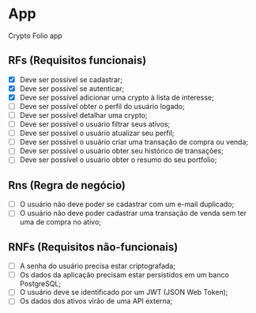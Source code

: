 # App

Crypto Folio app

## RFs (Requisitos funcionais)

- [x] Deve ser possível se cadastrar;
- [x] Deve ser possível se autenticar;
- [x] Deve ser possível adicionar uma crypto à lista de interesse;
- [ ] Deve ser possível obter o perfil do usuário logado;
- [ ] Deve ser possível detalhar uma crypto;
- [ ] Deve ser possível o usuário filtrar seus ativos;
- [ ] Deve ser possível o usuário atualizar seu perfil;
- [ ] Deve ser possível o usuário criar uma transação de compra ou venda;
- [ ] Deve ser possível o usuário obter seu histórico de transações;
- [ ] Deve ser possível o usuário obter o resumo do seu portfolio;

## Rns (Regra de negócio)

- [ ] O usuário não deve poder se cadastrar com um e-mail duplicado;
- [ ] O usuário não deve poder cadastrar uma transação de venda sem ter uma de compra no ativo;

## RNFs (Requisitos não-funcionais)

- [ ] A senha do usuário precisa estar criptografada;
- [ ] Os dados da aplicação precisam estar persistidos em um banco PostgreSQL;
- [ ] O usuário deve se identificado por um JWT (JSON Web Token);
- [ ] Os dados dos ativos virão de uma API externa;